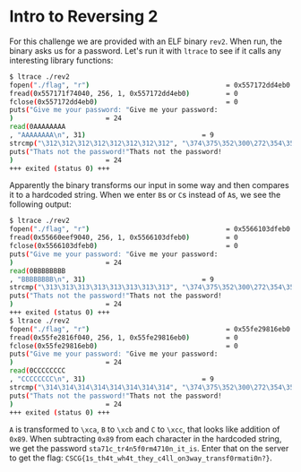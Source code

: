 # Intro to Reversing 2

For this challenge we are provided with an ELF binary `rev2`. When run, the binary asks us for a password. Let's run it with `ltrace` to see if it calls any interesting library functions:

```sh
$ ltrace ./rev2
fopen("./flag", "r")                                  = 0x557172dd4eb0
fread(0x557171f74040, 256, 1, 0x557172dd4eb0)         = 0
fclose(0x557172dd4eb0)                                = 0
puts("Give me your password: "Give me your password:
)                       = 24
read(0AAAAAAAA
, "AAAAAAAA\n", 31)                             = 9
strcmp("\312\312\312\312\312\312\312\312", "\374\375\352\300\272\354\350\375\373\275\367\276\357\271\373\366\275\300\272\271\367\350\362\375\350\362\374") = -50
puts("Thats not the password!"Thats not the password!
)                       = 24
+++ exited (status 0) +++
```

Apparently the binary transforms our input in some way and then compares it to a hardcoded string. When we enter `B`s or `C`s instead of `A`s, we see the following output:

```sh
$ ltrace ./rev2
fopen("./flag", "r")                                  = 0x5566103dfeb0
fread(0x55660eef9040, 256, 1, 0x5566103dfeb0)         = 0
fclose(0x5566103dfeb0)                                = 0
puts("Give me your password: "Give me your password:
)                       = 24
read(0BBBBBBBB
, "BBBBBBBB\n", 31)                             = 9
strcmp("\313\313\313\313\313\313\313\313", "\374\375\352\300\272\354\350\375\373\275\367\276\357\271\373\366\275\300\272\271\367\350\362\375\350\362\374") = -49
puts("Thats not the password!"Thats not the password!
)                       = 24
+++ exited (status 0) +++
$ ltrace ./rev2
fopen("./flag", "r")                                  = 0x55fe29816eb0
fread(0x55fe2816f040, 256, 1, 0x55fe29816eb0)         = 0
fclose(0x55fe29816eb0)                                = 0
puts("Give me your password: "Give me your password:
)                       = 24
read(0CCCCCCCC
, "CCCCCCCC\n", 31)                             = 9
strcmp("\314\314\314\314\314\314\314\314", "\374\375\352\300\272\354\350\375\373\275\367\276\357\271\373\366\275\300\272\271\367\350\362\375\350\362\374") = -48
puts("Thats not the password!"Thats not the password!
)                       = 24
+++ exited (status 0) +++
```

`A` is transformed to `\xca`, `B` to `\xcb` and `C` to `\xcc`, that looks like addition of `0x89`. When subtracting `0x89` from each character in the hardcoded string, we get the password `sta71c_tr4n5f0rm4710n_it_is`. Enter that on the server to get the flag: `CSCG{1s_th4t_wh4t_they_c4ll_on3way_transf0rmati0n?}`.
